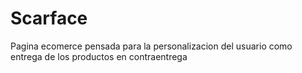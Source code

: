 # Scarface
Pagina ecomerce pensada para la personalizacion del usuario como entrega de los productos en contraentrega
